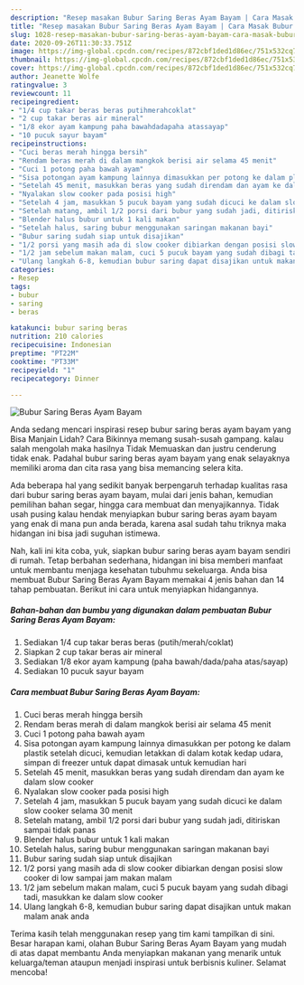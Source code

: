 ```yaml
---
description: "Resep masakan Bubur Saring Beras Ayam Bayam | Cara Masak Bubur Saring Beras Ayam Bayam Yang Sempurna"
title: "Resep masakan Bubur Saring Beras Ayam Bayam | Cara Masak Bubur Saring Beras Ayam Bayam Yang Sempurna"
slug: 1028-resep-masakan-bubur-saring-beras-ayam-bayam-cara-masak-bubur-saring-beras-ayam-bayam-yang-sempurna
date: 2020-09-26T11:30:33.751Z
image: https://img-global.cpcdn.com/recipes/872cbf1ded1d86ec/751x532cq70/bubur-saring-beras-ayam-bayam-foto-resep-utama.jpg
thumbnail: https://img-global.cpcdn.com/recipes/872cbf1ded1d86ec/751x532cq70/bubur-saring-beras-ayam-bayam-foto-resep-utama.jpg
cover: https://img-global.cpcdn.com/recipes/872cbf1ded1d86ec/751x532cq70/bubur-saring-beras-ayam-bayam-foto-resep-utama.jpg
author: Jeanette Wolfe
ratingvalue: 3
reviewcount: 11
recipeingredient:
- "1/4 cup takar beras beras putihmerahcoklat"
- "2 cup takar beras air mineral"
- "1/8 ekor ayam kampung paha bawahdadapaha atassayap"
- "10 pucuk sayur bayam"
recipeinstructions:
- "Cuci beras merah hingga bersih"
- "Rendam beras merah di dalam mangkok berisi air selama 45 menit"
- "Cuci 1 potong paha bawah ayam"
- "Sisa potongan ayam kampung lainnya dimasukkan per potong ke dalam plastik setelah dicuci, kemudian letakkan di dalam kotak kedap udara, simpan di freezer untuk dapat dimasak untuk kemudian hari"
- "Setelah 45 menit, masukkan beras yang sudah direndam dan ayam ke dalam slow cooker"
- "Nyalakan slow cooker pada posisi high"
- "Setelah 4 jam, masukkan 5 pucuk bayam yang sudah dicuci ke dalam slow cooker selama 30 menit"
- "Setelah matang, ambil 1/2 porsi dari bubur yang sudah jadi, ditiriskan sampai tidak panas"
- "Blender halus bubur untuk 1 kali makan"
- "Setelah halus, saring bubur menggunakan saringan makanan bayi"
- "Bubur saring sudah siap untuk disajikan"
- "1/2 porsi yang masih ada di slow cooker dibiarkan dengan posisi slow cooker di low sampai jam makan malam"
- "1/2 jam sebelum makan malam, cuci 5 pucuk bayam yang sudah dibagi tadi, masukkan ke dalam slow cooker"
- "Ulang langkah 6-8, kemudian bubur saring dapat disajikan untuk makan malam anak anda"
categories:
- Resep
tags:
- bubur
- saring
- beras

katakunci: bubur saring beras 
nutrition: 210 calories
recipecuisine: Indonesian
preptime: "PT22M"
cooktime: "PT33M"
recipeyield: "1"
recipecategory: Dinner

---
```



![Bubur Saring Beras Ayam Bayam](https://img-global.cpcdn.com/recipes/872cbf1ded1d86ec/751x532cq70/bubur-saring-beras-ayam-bayam-foto-resep-utama.jpg)

Anda sedang mencari inspirasi resep bubur saring beras ayam bayam yang Bisa Manjain Lidah? Cara Bikinnya memang susah-susah gampang. kalau salah mengolah maka hasilnya Tidak Memuaskan dan justru cenderung tidak enak. Padahal bubur saring beras ayam bayam yang enak selayaknya memiliki aroma dan cita rasa yang bisa memancing selera kita.

Ada beberapa hal yang sedikit banyak berpengaruh terhadap kualitas rasa dari bubur saring beras ayam bayam, mulai dari jenis bahan, kemudian pemilihan bahan segar, hingga cara membuat dan menyajikannya. Tidak usah pusing kalau hendak menyiapkan bubur saring beras ayam bayam yang enak di mana pun anda berada, karena asal sudah tahu triknya maka hidangan ini bisa jadi suguhan istimewa.




Nah, kali ini kita coba, yuk, siapkan bubur saring beras ayam bayam sendiri di rumah. Tetap berbahan sederhana, hidangan ini bisa memberi manfaat untuk membantu menjaga kesehatan tubuhmu sekeluarga. Anda bisa membuat Bubur Saring Beras Ayam Bayam memakai 4 jenis bahan dan 14 tahap pembuatan. Berikut ini cara untuk menyiapkan hidangannya.

<!--inarticleads1-->

##### Bahan-bahan dan bumbu yang digunakan dalam pembuatan Bubur Saring Beras Ayam Bayam:

1. Sediakan 1/4 cup takar beras beras (putih/merah/coklat)
1. Siapkan 2 cup takar beras air mineral
1. Sediakan 1/8 ekor ayam kampung (paha bawah/dada/paha atas/sayap)
1. Sediakan 10 pucuk sayur bayam




<!--inarticleads2-->

##### Cara membuat Bubur Saring Beras Ayam Bayam:

1. Cuci beras merah hingga bersih
1. Rendam beras merah di dalam mangkok berisi air selama 45 menit
1. Cuci 1 potong paha bawah ayam
1. Sisa potongan ayam kampung lainnya dimasukkan per potong ke dalam plastik setelah dicuci, kemudian letakkan di dalam kotak kedap udara, simpan di freezer untuk dapat dimasak untuk kemudian hari
1. Setelah 45 menit, masukkan beras yang sudah direndam dan ayam ke dalam slow cooker
1. Nyalakan slow cooker pada posisi high
1. Setelah 4 jam, masukkan 5 pucuk bayam yang sudah dicuci ke dalam slow cooker selama 30 menit
1. Setelah matang, ambil 1/2 porsi dari bubur yang sudah jadi, ditiriskan sampai tidak panas
1. Blender halus bubur untuk 1 kali makan
1. Setelah halus, saring bubur menggunakan saringan makanan bayi
1. Bubur saring sudah siap untuk disajikan
1. 1/2 porsi yang masih ada di slow cooker dibiarkan dengan posisi slow cooker di low sampai jam makan malam
1. 1/2 jam sebelum makan malam, cuci 5 pucuk bayam yang sudah dibagi tadi, masukkan ke dalam slow cooker
1. Ulang langkah 6-8, kemudian bubur saring dapat disajikan untuk makan malam anak anda




Terima kasih telah menggunakan resep yang tim kami tampilkan di sini. Besar harapan kami, olahan Bubur Saring Beras Ayam Bayam yang mudah di atas dapat membantu Anda menyiapkan makanan yang menarik untuk keluarga/teman ataupun menjadi inspirasi untuk berbisnis kuliner. Selamat mencoba!
